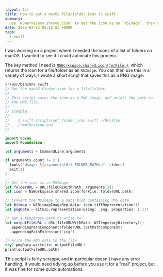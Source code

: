 ```yaml
---
layout: til
title: How to get a macOS file/folder icon in Swift
summary:
  Use `NSWorkspace.shared.icon` to get the icon as an `NSImage`, then you can save it to disk or do something else with it.
date: 2025-02-22 00:10:03 +0000
tags:
  - swift
---
```

I was working on a project where I needed the icons of a list of folders on macOS.
I wanted to see if I could automate this process.

The key method I need is [`NSWorkspace.shared.icon(forFile:)`](https://developer.apple.com/documentation/appkit/nsworkspace/icon(forfile:)), which returns the icon for a file/folder as an `NSImage`.
You can then use this in a variety of ways; I wrote a short script that saves this as a PNG image:

```swift
#!/usr/bin/env swift
// Get the macOS Finder icon for a file/folder.
//
// This script saves the icon as a PNG image, and prints the path to
// the PNG file.
//
// Example:
//
//    $ swift scripts/get_folder_icon.swift ~/Desktop
//    /tmp/Desktop.png
//

import Cocoa
import Foundation

let arguments = CommandLine.arguments

if arguments.count != 2 {
  fputs("Usage: \(arguments[0]) FOLDER_PATH\n", stderr)
  exit(1)
}

// Get the icon as an NSImage
let folderURL = URL(fileURLWithPath: arguments[1])
let icon = NSWorkspace.shared.icon(forFile: folderURL.path)

// Convert the NSImage to a Data blob containing PNG data
let bitmap = NSBitmapImageRep(data: icon.tiffRepresentation!)!
let pngData = bitmap.representation(using: .png, properties: [:])!

// Get a temporary path to write to
let outputFileURL = URL(fileURLWithPath: NSTemporaryDirectory())
  .appendingPathComponent(folderURL.lastPathComponent)
  .appendingPathExtension("png")

// Write the PNG data to the file
try? pngData.write(to: outputFileURL)
print(outputFileURL.path)
```

This script is fairly scrappy, and in particular doesn't have any error handling.
It would need tidying up before you use it for a "real" project, but it was fine for some quick automations.
